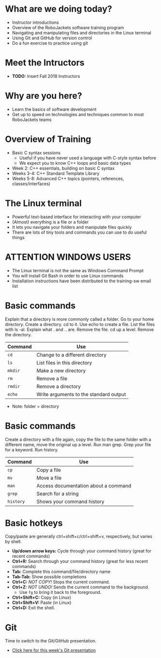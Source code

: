 # What are we doing today?

-   Instructor introductions
-   Overview of the RoboJackets software training program
-   Navigating and manipulating files and directories in the Linux terminal
-   Using Git and GitHub for version control
-   Do a fun exercise to practice using git


# Meet the Intructors

-   **TODO:** Insert Fall 2018 Instructors


# Why are you here?

-   Learn the basics of software development
-   Get up to speed on technologies and techniques common to most RoboJackets teams


# Overview of Training

-   Basic C syntax sessions
    -   Useful if you have never used a language with C-style syntax before
    -   We expect you to know C++ loops and basic data types
-   Week 2: C++ essentials, building on basic C syntax
-   Weeks 3-4: C++ Standard Template Library
-   Weeks 5-8: Advanced C++ topics (pointers, references, classes/interfaces)


# The Linux terminal

-   Powerful text-based interface for interacting with your computer
-   (Almost) everything is a file or a folder
-   It lets you navigate your folders and manipulate files quickly
-   There are lots of tiny tools and commands you can use to do useful things


# ATTENTION WINDOWS USERS

-   The Linux terminal is not the same as Windows Command Prompt
-   You will install Git Bash in order to use Linux commands
-   Installation instructions have been distributed to the training-sw email list


# Basic commands

<div class="NOTES">
Explain that a directory is more commonly called a folder. Go to your home directory. Create a directory. cd to it. Use echo to create a file. List the files with ls -al. Explain what . and .. are. Remove the file. cd up a level. Remove the directory.

</div>

| Command | Use                                    |
|------- |-------------------------------------- |
| `cd`    | Change to a different directory        |
| `ls`    | List files in this directory           |
| `mkdir` | Make a new directory                   |
| `rm`    | Remove a file                          |
| `rmdir` | Remove a directory                     |
| `echo`  | Write arguments to the standard output |

-   Note: folder = directory


# Basic commands

<div class="NOTES">
Create a directory with a file again, copy the file to the same folder with a different name, move the original up a level. Run man grep. Grep your file for a keyword. Run history.

</div>

| Command   | Use                                  |
|--------- |------------------------------------ |
| `cp`      | Copy a file                          |
| `mv`      | Move a file                          |
| `man`     | Access documentation about a command |
| `grep`    | Search for a string                  |
| `history` | Shows your command history           |


# Basic hotkeys

<div class="NOTES">
Copy/paste are generally ctrl+shift+c/ctrl+shift+v, respectively, but varies by shell.

</div>

-   **Up/down arrow keys:** Cycle through your command history (great for recent commands)
-   **Ctrl+R:** Search through your command history (great for less recent commands)
-   **Tab:** Complete this command/file/directory name
-   **Tab-Tab:** Show possible completions
-   **Ctrl+C:** *NOT COPY!* Stops the current command.
-   **Ctrl+Z:** *NOT UNDO!* Sends the current command to the background.
    -   Use `fg` to bring it back to the foreground.
-   **Ctrl+Shift+C:** Copy (in Linux)
-   **Ctrl+Shift+V:** Paste (in Linux)
-   **Ctrl+D:** Exit the shell.


# Git

<div class="NOTES">
Time to switch to the Git/GitHub presentation.

</div>

-   [Click here for this week's Git presentation](git.md)